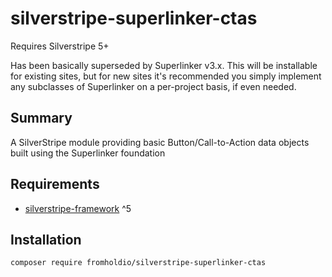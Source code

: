 # silverstripe-superlinker-ctas

Requires Silverstripe 5+

Has been basically superseded by Superlinker v3.x. This will be installable for existing sites, but for new sites it's recommended you simply implement any subclasses of Superlinker on a per-project basis, if even needed.

## Summary

A SilverStripe module providing basic Button/Call-to-Action data objects built using the Superlinker foundation

## Requirements

* [silverstripe-framework](https://github.com/silverstripe/silverstripe-framework) ^5

## Installation

`composer require fromholdio/silverstripe-superlinker-ctas`
